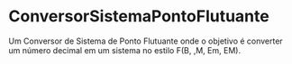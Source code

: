 # ConversorSistemaPontoFlutuante
Um Conversor de Sistema de Ponto Flutuante onde o objetivo é converter um número decimal em um sistema no estilo F(B, ,M, Em, EM).
